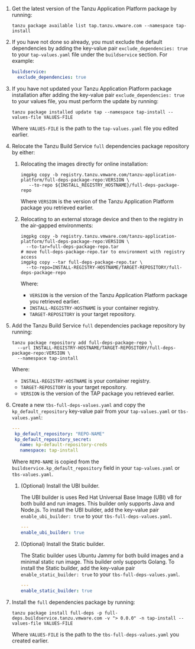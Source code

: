 1. Get the latest version of the Tanzu Application Platform package by running:

    ```console
    tanzu package available list tap.tanzu.vmware.com --namespace tap-install
    ```

1. If you have not done so already, you must exclude the default dependencies 
by adding the key-value pair `exclude_dependencies: true` to your `tap-values.yaml` 
file under the `buildservice` section. For example:

    ```yaml
    buildservice:
      exclude_dependencies: true
    ```

1. If you have not updated your Tanzu Application Platform package installation 
after adding the key-value pair `exclude_dependencies: true` to your values file, 
you must perform the update by running:

    ```console
    tanzu package installed update tap --namespace tap-install --values-file VALUES-FILE
    ```

    Where `VALUES-FILE` is the path to the `tap-values.yaml` file you edited earlier.

1. Relocate the Tanzu Build Service `full` dependencies package repository by either:

     1. Relocating the images directly for online installation:

         ```console
         imgpkg copy -b registry.tanzu.vmware.com/tanzu-application-platform/full-deps-package-repo:VERSION \
            --to-repo ${INSTALL_REGISTRY_HOSTNAME}/full-deps-package-repo
         ```

         Where `VERSION` is the version of the Tanzu Application Platform package you retrieved earlier.

     1. Relocating to an external storage device and then to the registry in the air-gapped environments:

         ```console
         imgpkg copy -b registry.tanzu.vmware.com/tanzu-application-platform/full-deps-package-repo:VERSION \
           --to-tar=full-deps-package-repo.tar
         # move full-deps-package-repo.tar to environment with registry access
         imgpkg copy --tar full-deps-package-repo.tar \
           --to-repo=INSTALL-REGISTRY-HOSTNAME/TARGET-REPOSITORY/full-deps-package-repo
         ```

         Where:

         - `VERSION` is the version of the Tanzu Application Platform package you retrieved earlier.
         - `INSTALL-REGISTRY-HOSTNAME` is your container registry.
         - `TARGET-REPOSITORY` is your target repository.


1. Add the Tanzu Build Service `full` dependencies package repository by running:

    ```console
    tanzu package repository add full-deps-package-repo \
      --url INSTALL-REGISTRY-HOSTNAME/TARGET-REPOSITORY/full-deps-package-repo:VERSION \
      --namespace tap-install
    ```

    Where:

    - `INSTALL-REGISTRY-HOSTNAME` is your container registry.
    - `TARGET-REPOSITORY` is your target repository.
    - `VERSION` is the version of the TAP package you retrieved earlier.

1. Create a new `tbs-full-deps-values.yaml` and copy the `kp_default_repository`
   key-value pair from your `tap-values.yaml` or `tbs-values.yaml`:

    ```yaml
    ---
     kp_default_repository: "REPO-NAME"
     kp_default_repository_secret:
       name: kp-default-repository-creds
       namespace: tap-install
    ```

    Where `REPO-NAME` is copied from the `buildservice.kp_default_repository` field in your
    `tap-values.yaml` or `tbs-values.yaml`.

    1. (Optional) Install the UBI builder.

        The UBI builder is uses Red Hat Universal Base Image (UBI) v8
        for both build and run images.
        This builder only supports Java and Node.js.
        To install the UBI builder, add the key-value pair `enable_ubi_builder: true`
        to your `tbs-full-deps-values.yaml`.

        ```yaml
        ---
        enable_ubi_builder: true
        ```

    1. (Optional) Install the Static builder.

        The Static builder uses Ubuntu Jammy for both build images and a minimal static run image.
        This builder only supports Golang. To install the Static builder,
        add the key-value pair `enable_static_builder: true` to your `tbs-full-deps-values.yaml`.

        ```yaml
        ---
        enable_static_builder: true
        ```

1. Install the `full` dependencies package by running:

    ```console
    tanzu package install full-deps -p full-deps.buildservice.tanzu.vmware.com -v "> 0.0.0" -n tap-install --values-file VALUES-FILE
    ```

    Where `VALUES-FILE` is the path to the `tbs-full-deps-values.yaml` you created earlier.
